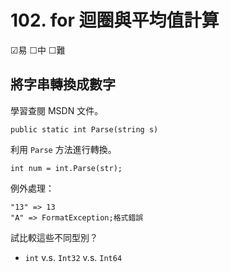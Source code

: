 # 102. for 迴圈與平均值計算

☑易 ☐中 ☐難


## 將字串轉換成數字

學習查閱 MSDN 文件。

```
public static int Parse(string s)
```

利用 `Parse` 方法進行轉換。

```
int num = int.Parse(str);
```

例外處理：

```
"13" => 13
"A" => FormatException;格式錯誤
```

試比較這些不同型別？

* `int` v.s. `Int32` v.s. `Int64`

